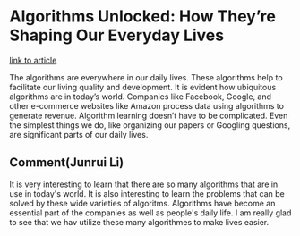 # Algorithms Unlocked: How They’re Shaping Our Everyday Lives

[link to article](https://twotechievibes.medium.com/algorithms-unlocked-how-theyre-shaping-our-everyday-lives-6261fa1dbad)

The algorithms are everywhere in our daily lives. These algorithms help to facilitate our living quality and development. It is evident how ubiquitous algorithms are in today’s world. Companies like Facebook, Google, and other e-commerce websites like Amazon process data using algorithms to generate revenue. Algorithm learning doesn’t have to be complicated. Even the simplest things we do, like organizing our papers or Googling questions, are significant parts of our daily lives.

## Comment(Junrui Li)
It is very interesting to learn that there are so many algorithms that are in use in today's world. It is also interesting to learn the problems that can be solved by these wide varieties of algoritms. Algorithms have become an essential part of the companies as well as people's daily life. I am really glad to see that we hav utilize these many algorithmes to make lives easier.